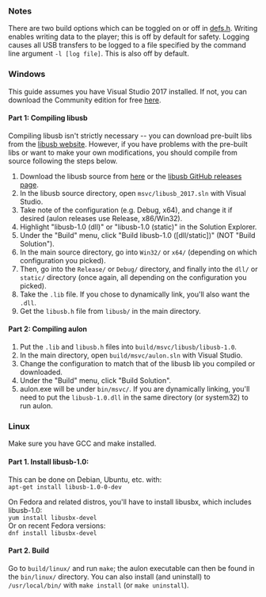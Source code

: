 ### Notes
There are two build options which can be toggled on or off in [defs.h](https://github.com/jbop1626/aulon/blob/master/src/defs.h). Writing enables writing data to the player; this is off by default for safety. Logging causes all USB transfers to be logged to a file specified by the command line argument ```-l [log file]```. This is also off by default.  

### Windows
This guide assumes you have  Visual Studio 2017 installed. If not, you can download the Community edition for free [here](https://visualstudio.microsoft.com/downloads/).  

#### Part 1: Compiling libusb  
Compiling libusb isn't strictly necessary -- you can download pre-built libs from the [libusb website](https://libusb.info/). However, if you have problems with the pre-built libs or want to make your own modifications, you should compile from source following the steps below.  

1. Download the libusb source from [here](https://libusb.info/) or the [libusb GitHub releases page](https://github.com/libusb/libusb/releases).
2. In the libusb source directory, open ```msvc/libusb_2017.sln``` with Visual Studio.
3. Take note of the configuration (e.g. Debug, x64), and change it if desired (aulon releases use Release, x86/Win32).
4. Highlight "libusb-1.0 (dll)" or "libusb-1.0 (static)" in the Solution Explorer.
5. Under the "Build" menu, click "Build libusb-1.0 ([dll/static])" (NOT "Build Solution").
6. In the main source directory, go into ```Win32/``` or ```x64/``` (depending on which configuration you picked).
7. Then, go into the ```Release/``` or ```Debug/``` directory, and finally into the ```dll/``` or ```static/``` directory (once again, all depending on the configuration you picked).
8. Take the ```.lib``` file. If you chose to dynamically link, you'll also want the ```.dll```.
9. Get the ```libusb.h``` file from ```libusb/``` in the main directory.

#### Part 2: Compiling aulon  

1. Put the ```.lib``` and ```libusb.h``` files into ```build/msvc/libusb/libusb-1.0```.
2. In the main directory, open ```build/msvc/aulon.sln``` with Visual Studio.
3. Change the configuration to match that of the libusb lib you compiled or downloaded.
4. Under the "Build" menu, click "Build Solution".
5. aulon.exe will be under ```bin/msvc/```. If you are dynamically linking, you'll need to put the ```libusb-1.0.dll``` in the same directory (or system32) to run aulon.

### Linux
Make sure you have GCC and make installed.

#### Part 1. Install libusb-1.0:
This can be done on Debian, Ubuntu, etc. with:  
```apt-get install libusb-1.0-0-dev```

On Fedora and related distros, you'll have to install libusbx, which includes libusb-1.0:  
```yum install libusbx-devel```  
Or on recent Fedora versions:  
```dnf install libusbx-devel```  

#### Part 2. Build
Go to ```build/linux/``` and run ```make```; the aulon executable can then be found in the ```bin/linux/``` directory.
You can also install (and uninstall) to ```/usr/local/bin/``` with ```make install``` (or ```make uninstall```).

